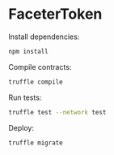 # FaceterToken

Install dependencies:
```bash
npm install
```

Compile contracts:
```bash
truffle compile
```

Run tests:
```bash
truffle test --network test
```

Deploy:
```bash
truffle migrate
```
